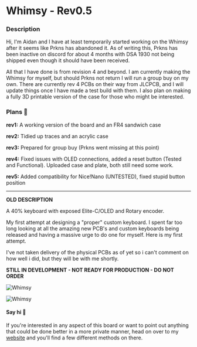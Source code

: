 # Whimsy - Rev0.5

### Description

Hi, I'm Aidan and I have at least temporarily started working on the Whimsy after it seems like Prkns has abandoned it. As of writing this, Prkns has been inactive on discord for about 4 months with DSA 1930 not being shipped even though it should have been received.

All that I have done is from revision 4 and beyond. I am currently making the Whimsy for myself, but should Prkns not return I will run a group buy on my own. There are currently rev 4 PCBs on their way from JLCPCB, and I will update things once I have made a test build with them. I also plan on making a fully 3D printable version of the case for those who might be interested.

### Plans 🤔

**rev1:** A working version of the board and an FR4 sandwich case

**rev2:** Tidied up traces and an acrylic case

**rev3:** Prepared for group buy (Prkns went missing at this point)

**rev4:** Fixed issues with OLED connections, added a reset button (Tested and Functional). Uploaded case and plate, both still need some work.

**rev5:** Added compatibility for Nice!Nano (UNTESTED), fixed stupid button position

---

**OLD DESCRIPTION**

A 40% keyboard with exposed Elite-C/OLED and Rotary encoder.

My first attempt at designing a "proper" custom keyboard. I spent far too long looking at all the amazing new PCB's and custom keyboards being released and having a massive urge to do one for myself. Here is my first attempt.

I've not taken delivery of the physical PCBs as of yet so i can't comment on how well i did, but they will be with me shortly.

**STILL IN DEVELOPMENT - NOT READY FOR PRODUCTION - DO NOT ORDER**

![Whimsy](https://raw.githubusercontent.com/Prkns/Whimsy/master/Images/Whimsy-128x32.png)

![Whimsy](https://raw.githubusercontent.com/Prkns/Whimsy/master/Images/Whimsy-128x64.png)

#### Say hi 👋

If you're interested in any aspect of this board or want to point out anything that could be done better in a more private manner, head on over to my [website](https://prkns.me/) and you'll find a few different methods on there.
